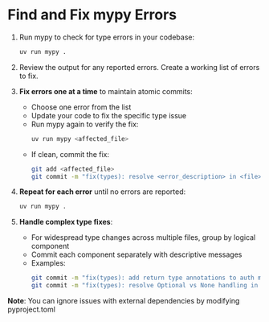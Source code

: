 # Find and Fix mypy Errors

1. Run mypy to check for type errors in your codebase:
   ```bash
   uv run mypy .
   ```

2. Review the output for any reported errors. Create a working list of errors to fix.

3. **Fix errors one at a time** to maintain atomic commits:
   - Choose one error from the list
   - Update your code to fix the specific type issue
   - Run mypy again to verify the fix:
     ```bash
     uv run mypy <affected_file>
     ```
   - If clean, commit the fix:
     ```bash
     git add <affected_file>
     git commit -m "fix(types): resolve <error_description> in <file>:<line>"
     ```

4. **Repeat for each error** until no errors are reported:
   ```bash
   uv run mypy .
   ```

5. **Handle complex type fixes**:
   - For widespread type changes across multiple files, group by logical component
   - Commit each component separately with descriptive messages
   - Examples:
     ```bash
     git commit -m "fix(types): add return type annotations to auth module"
     git commit -m "fix(types): resolve Optional vs None handling in database layer"
     ```

**Note**: You can ignore issues with external dependencies by modifying pyproject.toml
